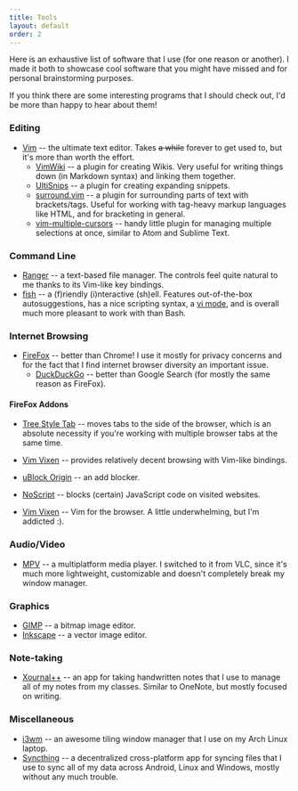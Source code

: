 ```yaml
---
title: Tools
layout: default
order: 2
---
```


Here is an exhaustive list of software that I use (for one reason or another).
I made it both to showcase cool software that you might have missed and for personal brainstorming purposes.

If you think there are some interesting programs that I should check out, I'd be more than happy to hear about them!

### Editing
- [Vim](https://www.vim.org/) -- the ultimate text editor. Takes ~~a while~~ forever to get used to, but it's more than worth the effort.
	- [VimWiki](https://github.com/vimwiki/vimwiki) -- a plugin for creating Wikis. Very useful for writing things down (in Markdown syntax) and linking them together.
	- [UltiSnips](https://github.com/sirver/UltiSnips) -- a plugin for creating expanding snippets.
	- [surround.vim](https://github.com/tpope/vim-surround) -- a plugin for surrounding parts of text with brackets/tags. Useful for working with tag-heavy markup languages like HTML, and for bracketing in general.
	- [vim-multiple-cursors](https://github.com/terryma/vim-multiple-cursors) -- handy little plugin for managing multiple selections at once, similar to Atom and Sublime Text.

### Command Line
- [Ranger](https://wiki.archlinux.org/index.php/Ranger) -- a text-based file manager. The controls feel quite natural to me thanks to its Vim-like key bindings.
- [fish](https://fishshell.com/) -- a (f)riendly (i)nteractive (sh)ell. Features out-of-the-box autosuggestions, has a nice scripting syntax, a [vi mode](https://fishshell.com/docs/current/commands.html#fish_vi_mode), and is overall much more pleasant to work with than Bash.

### Internet Browsing
- [FireFox](https://www.mozilla.org/en-US/firefox/) -- better than Chrome! I use it mostly for privacy concerns and for the fact that I find internet browser diversity an important issue.
	- [DuckDuckGo](https://duckduckgo.com/) -- better than Google Search (for mostly the same reason as FireFox).

#### FireFox Addons
- [Tree Style Tab](https://addons.mozilla.org/en-US/firefox/addon/tree-style-tab/) -- moves tabs to the side of the browser, which is an absolute necessity if you're working with multiple browser tabs at the same time.
- [Vim Vixen](https://addons.mozilla.org/en-US/firefox/addon/vim-vixen/) -- provides relatively decent browsing with Vim-like bindings.

- [uBlock Origin](https://addons.mozilla.org/en-US/firefox/addon/ublock-origin/) -- an add blocker.
- [NoScript](https://addons.mozilla.org/en-US/firefox/addon/noscript/) -- blocks (certain) JavaScript code on visited websites.
- [Vim Vixen](https://addons.mozilla.org/en-US/firefox/addon/vim-vixen/) -- Vim for the browser. A little underwhelming, but I'm addicted :).

### Audio/Video
- [MPV](https://www.videolan.org/vlc/) -- a multiplatform media player. I switched to it from VLC, since it's much more lightweight, customizable and doesn't completely break my window manager.

### Graphics
- [GIMP](https://www.gimp.org/) -- a bitmap image editor.
- [Inkscape](https://inkscape.org/) -- a vector image editor.

### Note-taking
- [Xournal++](https://github.com/xournalpp/xournalpp) -- an app for taking handwritten notes that I use to manage all of my notes from my classes. Similar to OneNote, but mostly focused on writing.

### Miscellaneous
- [i3wm](https://i3wm.org/) -- an awesome tiling window manager that I use on my Arch Linux laptop. 
- [Syncthing](https://syncthing.net/) -- a decentralized cross-platform app for syncing files that I use to sync all of my data across Android, Linux and Windows, mostly without any much trouble.
